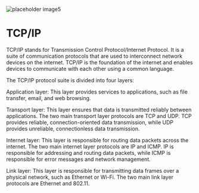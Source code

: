![placeholder image5](Journey/005/assets/OSI_TCP.png)

# TCP/IP

TCP/IP stands for Transmission Control Protocol/Internet Protocol. It is a suite of communication protocols that are used to interconnect network devices on the internet. TCP/IP is the foundation of the internet and enables devices to communicate with each other using a common language.

The TCP/IP protocol suite is divided into four layers:

Application layer: This layer provides services to applications, such as file transfer, email, and web browsing.

Transport layer: This layer ensures that data is transmitted reliably between applications. The two main transport layer protocols are TCP and UDP. TCP provides reliable, connection-oriented data transmission, while UDP provides unreliable, connectionless data transmission.

Internet layer: This layer is responsible for routing data packets across the internet. The two main internet layer protocols are IP and ICMP. IP is responsible for addressing and routing data packets, while ICMP is responsible for error messages and network management.

Link layer: This layer is responsible for transmitting data frames over a physical network, such as Ethernet or Wi-Fi. The two main link layer protocols are Ethernet and 802.11.
